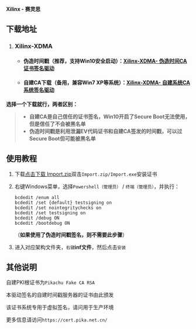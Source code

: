 #### Xilinx - 赛灵思

## 下载地址

1. ### Xilinx-XDMA

   - #### 伪造时间戳（推荐，支持Win10安全启动）：[Xilinx-XDMA- 伪造时间CA证书签名驱动](https://github.com/PIKACHUIM/Drivers/raw/main/Xilinx/XDMA-Fake.zip)

   - #### 自建CA下载（备用，兼容Win7 XP等系统）：[Xilinx-XDMA- 自建系统CA系统签名驱动](https://github.com/PIKACHUIM/Drivers/raw/main/Xilinx/XDMA-Pika.zip)


**选择一个下载就行，两者区别：**

> - **自建CA是自己信任的证书签名，Win10开启了Secure Boot无法使用，但是信任了不会被黑名单**
> - **伪造时间戳是利用泄漏EV代码证书和自建CA签发的时间戳，可以过Secure Boot但可能被黑名单**
>

## 使用教程

1. 下载[点击下载 Import.zip](https://github.com/PIKACHUIM/Drivers/raw/main/Import.zip)双击`Import.zip/Import.exe`安装证书

2. 右键Windows菜单，选择`Powershell（管理员）` / `终端（管理员）`，并执行：

   ```
   bcdedit /enum all
   bcdedit /set {default} testsigning on
   bcdedit /set nointegritychecks on
   bcdedit /set testsigning on
   bcdedit /debug ON
   bcdedit /bootdebug ON
   ```

   （**如果使用了伪造时间戳签名，则不需要此步骤**）

3. 进入对应架构文件夹，`右键`**inf文件**，然后点击`安装`

## 其他说明

自建PKI根证书为`Pikachu Fake CA RSA`

本驱动签名的自建时间戳服务器的证书由此颁发

该证书系统专用于虚拟签名，请问用于生产环境

更多信息请访问`https://cert.pika.net.cn/`
